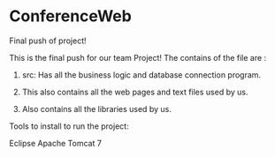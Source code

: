 ConferenceWeb
=============

Final push of project!

This is the final push for our team Project! The contains of the file are :

1) src: Has all the business logic and database connection program.

2) This also contains all the web pages and text files used by us.

3) Also contains all the libraries used by us.


Tools to install to run the project:

Eclipse
Apache Tomcat 7


